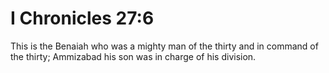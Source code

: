 # I Chronicles 27:6

This is the Benaiah who was a mighty man of the thirty and in command of the thirty; Ammizabad his son was in charge of his division.
